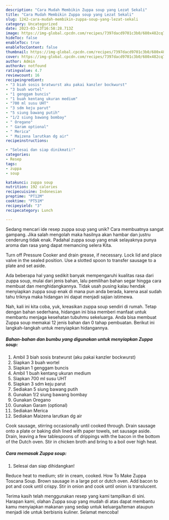 ```yaml
---
description: "Cara Mudah Membikin Zuppa soup yang Lezat Sekali"
title: "Cara Mudah Membikin Zuppa soup yang Lezat Sekali"
slug: 1242-cara-mudah-membikin-zuppa-soup-yang-lezat-sekali
category: Uncategorized
date: 2023-03-13T16:58:28.713Z
image: https://img-global.cpcdn.com/recipes/7397dacd9701c3b0/680x482cq70/zuppa-soup-foto-resep-utama.jpg
hideToc: false
enableToc: true
enableTocContent: false
thumbnail: https://img-global.cpcdn.com/recipes/7397dacd9701c3b0/680x482cq70/zuppa-soup-foto-resep-utama.jpg
cover: https://img-global.cpcdn.com/recipes/7397dacd9701c3b0/680x482cq70/zuppa-soup-foto-resep-utama.jpg
author: Admin
authorAv: notfound
ratingvalue: 4.7
reviewcount: 16
recipeingredient:
- "3 biah sosis bratwurst aku pakai kanzler bockwurst"
- "3 buah wortel"
- "1 genggam buncis"
- "1 buah kentang ukuran medium"
- "700 ml susu UHT"
- "3 sdm keju parut"
- "5 siung bawang putih"
- "1/2 siung bawang bombay"
- " Oregano"
- " Garam optional"
- " Merica"
- " Maizena larutkan dg air"
recipeinstructions:

- "Selesai dan siap dinikmati!"
categories:
- Resep
tags:
- zuppa
- soup

katakunci: zuppa soup 
nutrition: 192 calories
recipecuisine: Indonesian
preptime: "PT12M"
cooktime: "PT51M"
recipeyield: "3"
recipecategory: Lunch

---
```





Sedang mencari ide resep zuppa soup yang unik? Cara membuatnya sangat gampang. Jika salah mengolah maka hasilnya akan hambar dan justru cenderung tidak enak. Padahal zuppa soup yang enak selayaknya punya aroma dan rasa yang dapat memancing selera Kita.





Turn off Pressure Cooker and drain grease, if necessary. Lock lid and place valve in the sealed position. Use a slotted spoon to transfer sausage to a plate and set aside.

Ada beberapa hal yang sedikit banyak mempengaruhi kualitas rasa dari zuppa soup, mulai dari jenis bahan, lalu pemilihan bahan segar hingga cara membuat dan menghidangkannya. Tidak usah pusing kalau hendak menyiapkan zuppa soup enak di mana pun anda berada, karena asal sudah tahu triknya maka hidangan ini dapat menjadi sajian istimewa.






Nah, kali ini kita coba, yuk, kreasikan zuppa soup sendiri di rumah. Tetap dengan bahan sederhana, hidangan ini bisa memberi manfaat untuk membantu menjaga kesehatan tubuhmu sekeluarga. Anda bisa membuat Zuppa soup memakai 12 jenis bahan dan 0 tahap pembuatan. Berikut ini langkah-langkah untuk menyiapkan hidangannya.

<!--inarticleads1-->

##### Bahan-bahan dan bumbu yang digunakan untuk menyiapkan Zuppa soup:

1. Ambil 3 biah sosis bratwurst (aku pakai kanzler bockwurst)
1. Siapkan 3 buah wortel
1. Siapkan 1 genggam buncis
1. Ambil 1 buah kentang ukuran medium
1. Siapkan 700 ml susu UHT
1. Siapkan 3 sdm keju parut
1. Sediakan 5 siung bawang putih
1. Gunakan 1/2 siung bawang bombay
1. Gunakan  Oregano
1. Gunakan  Garam (optional)
1. Sediakan  Merica
1. Sediakan  Maizena larutkan dg air


Cook sausage, stirring occasionally until cooked through. Drain sausage onto a plate or baking dish lined with paper towels, set sausage aside. Drain, leaving a few tablespoons of drippings with the bacon in the bottom of the Dutch oven. Stir in chicken broth and bring to a boil over high heat. 

<!--inarticleads2-->

##### Cara memasak Zuppa soup:


1. Selesai dan siap dihidangkan!

Reduce heat to medium; stir in cream, cooked. How To Make Zuppa Toscana Soup. Brown sausage in a large pot or dutch oven. Add bacon to pot and cook until crispy. Stir in onion and cook until onion is translucent. 

Terima kasih telah menggunakan resep yang kami tampilkan di sini. Harapan kami, olahan Zuppa soup yang mudah di atas dapat membantu kamu menyiapkan makanan yang sedap untuk keluarga/teman ataupun menjadi ide untuk berbisnis kuliner. Selamat mencoba!
